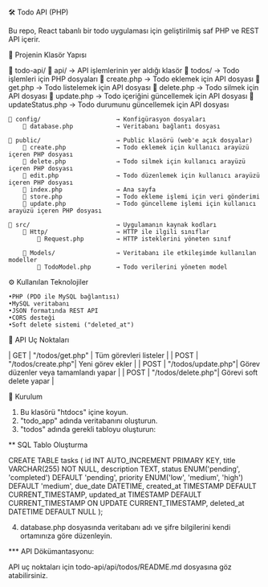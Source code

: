 🛠️ Todo API (PHP)

Bu repo, React tabanlı bir todo uygulaması için geliştirilmiş saf PHP ve REST API içerir.

📂 Projenin Klasör Yapısı

📁 todo-api/
    📁 api/                        → API işlemlerinin yer aldığı klasör
        📁 todos/                  → Todo işlemleri için PHP dosyaları
            📄 create.php          → Todo eklemek için API dosyası
            📄 get.php             → Todo listelemek için API dosyası
            📄 delete.php          → Todo silmek için API dosyası
            📄 update.php          → Todo içeriğini güncellemek için API dosyası
            📄 updateStatus.php    → Todo durumunu güncellemek için API dosyası
			
    📁 config/                     → Konfigürasyon dosyaları
        📄 database.php            → Veritabanı bağlantı dosyası
		
    📁 public/                     → Public klasörü (web'e açık dosyalar)
        📄 create.php              → Todo eklemek için kullanıcı arayüzü içeren PHP dosyası
        📄 delete.php              → Todo silmek için kullanıcı arayüzü içeren PHP dosyası
        📄 edit.php                → Todo düzenlemek için kullanıcı arayüzü içeren PHP dosyası
        📄 index.php               → Ana sayfa
        📄 store.php               → Todo ekleme işlemi için veri gönderimi
        📄 update.php              → Todo güncelleme işlemi için kullanıcı arayüzü içeren PHP dosyası
		
    📁 src/                        → Uygulamanın kaynak kodları
        📁 Http/                   → HTTP ile ilgili sınıflar
            📄 Request.php         → HTTP isteklerini yöneten sınıf
			
        📁 Models/                 → Veritabanı ile etkileşimde kullanılan modeller
            📄 TodoModel.php       → Todo verilerini yöneten model


⚙️ Kullanılan Teknolojiler

	•PHP (PDO ile MySQL bağlantısı)
	•MySQL veritabanı
	•JSON formatında REST API
	•CORS desteği
	•Soft delete sistemi ("deleted_at")


🧪 API Uç Noktaları

| GET    | "/todos/get.php"   | Tüm görevleri listeler |
| POST   | "/todos/create.php"| Yeni görev ekler        |
| POST   | "/todos/update.php"| Görev düzenler veya tamamlandı yapar |
| POST   | "/todos/delete.php"| Görevi soft delete yapar |

🧰 Kurulum

1. Bu klasörü "htdocs" içine koyun.
2. "todo_app" adında veritabanını oluşturun.
3. "todos" adında gerekli tabloyu oluşturun:

** SQL Tablo Oluşturma

CREATE TABLE tasks (
  	id INT AUTO_INCREMENT PRIMARY KEY,
  	title VARCHAR(255) NOT NULL,
  	description TEXT,
  	status ENUM('pending', 'completed') DEFAULT 'pending',
  	priority ENUM('low', 'medium', 'high') DEFAULT 'medium',
  	due_date DATETIME,
  	created_at TIMESTAMP DEFAULT CURRENT_TIMESTAMP,
  	updated_at TIMESTAMP DEFAULT CURRENT_TIMESTAMP ON UPDATE CURRENT_TIMESTAMP,
  	deleted_at DATETIME DEFAULT NULL
);

4. database.php dosyasında veritabanı adı ve şifre bilgilerini kendi ortamınıza göre düzenleyin.

*** API Dökümantasyonu:

API uç noktaları için todo-api/api/todos/README.md dosyasına göz atabilirsiniz.
